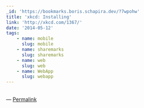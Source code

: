 ```yaml
---
_id: 'https://bookmarks.boris.schapira.dev/?7wpohw'
title: 'xkcd: Installing'
link: 'http://xkcd.com/1367/'
date: '2014-05-12'
tags:
    - name: mobile
      slug: mobile
    - name: sharemarks
      slug: sharemarks
    - name: web
      slug: web
    - name: WebApp
      slug: webapp
---
```


<br>&#8212;
<a href="https://bookmarks.boris.schapira.dev/?7wpohw" title="Permalink">Permalink</a>
